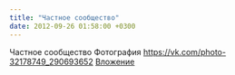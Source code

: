 ```yaml
---
title: "Частное сообщество"
date: 2012-09-26 01:58:00 +0300
---
```


Частное сообщество
Фотография
<a class="vk-attach" href="https://vk.com/photo-32178749_290693652">https://vk.com/photo-32178749_290693652</a>
<a class="vk-attach" href="https://vk.com/photo-32178749_290693652">Вложение</a>
